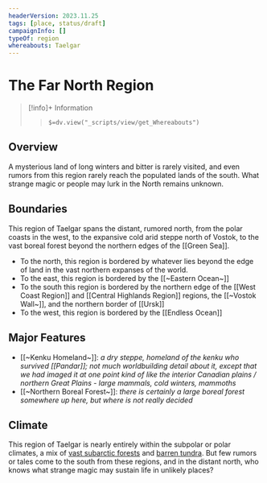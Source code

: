 ```yaml
---
headerVersion: 2023.11.25
tags: [place, status/draft]
campaignInfo: []
typeOf: region
whereabouts: Taelgar
---
```

# The Far North Region
>[!info]+ Information
>> `$=dv.view("_scripts/view/get_Whereabouts")`

## Overview

A mysterious land of long winters and bitter  is rarely visited, and even rumors from this region rarely reach the populated lands of the south. What strange magic or people may lurk in the North remains unknown. 

## Boundaries

This region of Taelgar spans the distant, rumored north, from the polar coasts in the west, to the expansive cold arid steppe north of Vostok, to the vast boreal forest beyond the northern edges of the [[Green Sea]]. 

- To the north, this region is bordered by whatever lies beyond the edge of land in the vast northern expanses of the world.
- To the east, this region is bordered by the [[~Eastern Ocean~]]
- To the south this region is bordered by the northern edge of the [[West Coast Region]] and [[Central Highlands Region]] regions, the [[~Vostok Wall~]], and the northern border of [[Ursk]]
- To the west, this region is bordered by the [[Endless Ocean]]

## Major Features

- [[~Kenku Homeland~]]: *a dry steppe, homeland of the kenku who survived [[Pandar]]; not much worldbuilding detail about it, except that we had imaged it at one point kind of like the interior Canadian plains / northern Great Plains - large mammals, cold winters, mammoths*
- [[~Northern Boreal Forest~]]: *there is certainly a large boreal forest somewhere up here, but where is not really decided*

## Climate

This region of Taelgar is nearly entirely within the subpolar or polar climates, a mix of [vast subarctic forests](https://geodiode.com/climate/subarctic) and [barren tundra](https://geodiode.com/climate/tundra). But few rumors or tales come to the south from these regions, and in the distant north, who knows what strange magic may sustain life in unlikely places?
